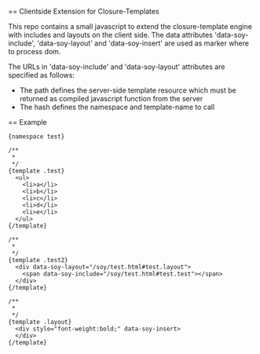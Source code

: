 == Clientside Extension for Closure-Templates

This repo contains a small javascript to extend the closure-template engine with includes and layouts on the client side.
The data attributes 'data-soy-include', 'data-soy-layout' and 'data-soy-insert' are used as marker where to process dom.

The URLs in 'data-soy-include' and 'data-soy-layout' attributes are specified as follows:
* The path defines the server-side template resource which must be returned as compiled javascript function from the server
* The hash defines the namespace and template-name to call

== Example

    {namespace test}

    /**
     *
     */
    {template .test}
      <ul>
        <li>a</li>
        <li>b</li>
        <li>c</li>
        <li>d</li>
        <li>e</li>
      </ul>
    {/template}

    /**
     *
     */
    {template .test2}
      <div data-soy-layout="/soy/test.html#test.layout">
        <span data-soy-include="/soy/test.html#test.test"></span>
      </div>
    {/template}

    /**
     *
     */
    {template .layout}
      <div style="font-weight:bold;" data-soy-insert>
      </div>
    {/template}

